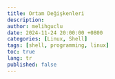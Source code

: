 ```yaml
---
title: Ortam Değişkenleri
description:
author: melihguclu
date: 2024-11-24 20:00:00 +0800
categories: [Linux, Shell]
tags: [shell, programming, linux]
toc: true
lang: tr
published: false
---
```


  
